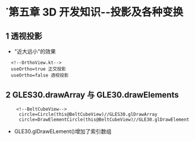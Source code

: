 # ˙第五章 3D 开发知识--投影及各种变换 #
## 1 透视投影 ##
- "近大远小"的效果 
```
  <!--OrthoView.kt-->
  useOrtho=true 正交投影
  useOrtho=false 透视投影
```

## 2 GLES30.drawArray 与 GLE30.drawElements ##
```
    <!--BeltCubeView-->
     circle=Circle(this@BeltCubeView)//GLES30.glDrawArray
     circle=DrawElementCircle(this@BeltCubeView)//GLE30.glDrawElement
```
- GLE30.glDrawELement()增加了索引数组
